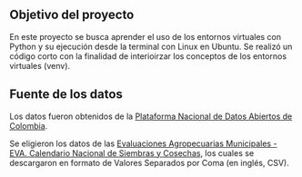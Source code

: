 ## Objetivo del proyecto
En este proyecto se busca aprender el uso de los entornos virtuales con Python y su ejecución desde la terminal con Linux en Ubuntu.
Se realizó un código corto con la finalidad de interioirzar los conceptos de los entornos virtuales (venv).



## Fuente de los datos

Los datos fueron obtenidos de la [Plataforma Nacional de Datos Abiertos de Colombia](https://www.datos.gov.co/).

Se eligieron los datos de las [Evaluaciones Agropecuarias Municipales - EVA. Calendario Nacional de Siembras y Cosechas](https://www.datos.gov.co/Agricultura-y-Desarrollo-Rural/Evaluaciones-Agropecuarias-Municipales-EVA-Calenda/4229-puwp/about_data), los cuales se descargaron en formato de Valores Separados por Coma (en inglés, CSV).
